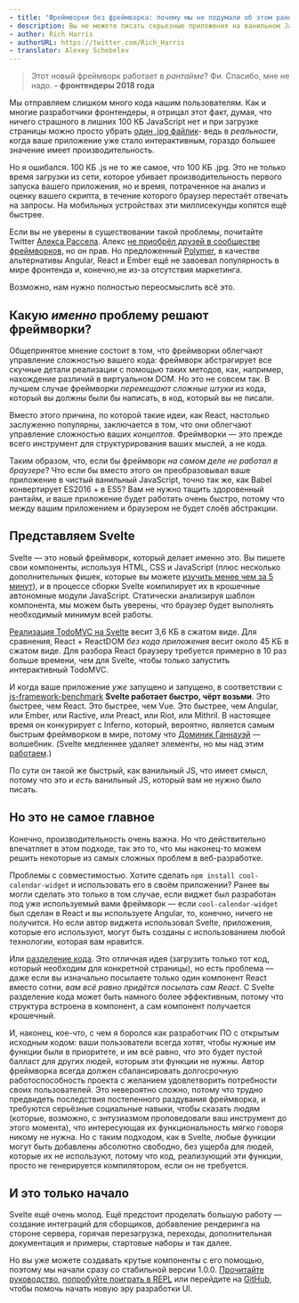 ```yaml
---
- title: "Фреймворки без фреймворка: почему мы не подумали об этом раньше?"
- description: Вы не можете писать серьезные приложения на ванильном JavaScript. Но компилятор может сделать это за вас.
- author: Rich Harris
- authorURL: https://twitter.com/Rich_Harris
- translator: Alexey Schebelev
---
```


> Этот новый фреймворк работает в *рантайме*? Фи. Спасибо, мне не надо.
> **- фронтендеры 2018 года**

Мы отправляем слишком много кода нашим пользователям. Как и многие разработчики фронтендеры, я отрицал этот факт, думая, что ничего страшного в лишних 100 КБ JavaScript нет и при загрузке страницы можно просто убрать [один .jpg файлик](https://twitter.com/miketaylr/status/227056824275333120)- ведь в *реальности*, когда ваше приложение уже стало интерактивным, гораздо большее значение имеет производительность.

Но я ошибался. 100 КБ .js не то же самое, что 100 КБ .jpg. Это не только время загрузки из сети, которое убивает производительность первого запуска вашего приложения, но и время, потраченное на анализ и оценку вашего скрипта, в течение которого браузер перестаёт отвечать на запросы. На мобильных устройствах эти миллисекунды копятся ещё быстрее.

Если вы не уверены в существовании такой проблемы, почитайте Twitter [Алекса Рассела](https://twitter.com/slightlylate). Алекс [не приобрёл друзей в сообществе фреймворков](https://twitter.com/slightlylate/status/728355959022587905), но он прав. Но предложенный [Polymer](https://www.polymer-project.org/1.0/), в качестве альтернативы Angular, React и Ember ещё не завоевал популярность в мире фронтенда и, конечно,не из-за отсутствия маркетинга.

Возможно, нам нужно полностью переосмыслить всё это.


## Какую  *именно* проблему решают фреймворки?

Общепринятое мнение состоит в том, что фреймворки облегчают управление сложностью вашего кода: фреймворк абстрагирует все скучные детали реализации с помощью таких методов, как, например, нахождение различий в виртуальном DOM. Но это не совсем так. В лучшем случае фреймворки *перемещают сложные штуки* из кода, который вы должны были бы написать, в код, который вы не писали.

Вместо этого причина, по которой такие идеи, как React, настолько заслуженно популярны, заключается в том, что они облегчают управление сложностью ваших *концептов*. Фреймворки — это прежде всего инструмент для структурирования ваших мыслей, а не кода.

Таким образом, что, если бы фреймворк *на самом деле не работал в браузере*? Что если бы вместо этого он преобразовывал ваше приложение в чистый ванильный JavaScript, точно так же, как Babel конвертирует ES2016 + в ES5? Вам не нужно тащить здоровенный рантайм, и ваше приложение будет работать очень быстро, потому что между вашим приложением и браузером не будет слоёв абстракции.


## Представляем Svelte

Svelte — это новый фреймворк, который делает именно это. Вы пишете свои компоненты, используя HTML, CSS и JavaScript (плюс несколько дополнительных фишек, которые вы можете [изучить менее чем за 5 минут](https://v2.svelte.dev/guide)), и в процессе сборки Svelte компилирует их в крошечные автономные модули JavaScript. Статически анализируя шаблон компонента, мы можем быть уверены, что браузер будет выполнять необходимый минимум всей работы.

[Реализация TodoMVC на Svelte](https://svelte-todomvc.surge.sh/) весит 3,6 КБ в сжатом виде. Для сравнения, React + ReactDOM *без кода приложения* весит около 45 КБ в сжатом виде. Для разбора React браузеру требуется примерно в 10 раз больше времени, чем для Svelte, чтобы только запустить интерактивный TodoMVC.

И когда ваше приложение *уже* запущено и запущено, в соответствии с [js-framework-benchmark](https://github.com/krausest/js-framework-benchmark) **Svelte работает быстро, чёрт возьми**. Это быстрее, чем React. Это быстрее, чем Vue. Это быстрее, чем Angular, или Ember, или Ractive, или Preact, или Riot, или Mithril. В настоящее время он конкурирует с Inferno, который, вероятно, является самым быстрым фреймворком в мире, потому что [Доминик Ганнауэй](https://twitter.com/trueadm) — волшебник. (Svelte медленнее удаляет элементы, но мы над этим [работаем](https://github.com/sveltejs/svelte/issues/26).)

По сути он такой же быстрый, как ванильный JS, что имеет смысл, потому что это и *есть* ванильный JS, который вам не нужно было писать.


## Но это не самое главное

Конечно, производительность очень важна. Но что действительно впечатляет в этом подходе, так это то, что мы наконец-то можем решить некоторые из самых сложных проблем в веб-разработке.

Проблемы с совместимостью. Хотите сделать `npm install cool-calendar-widget` и использовать его в своём приложении? Ранее вы могли сделать это только в том случае, если виджет был разработан под уже используемый вами фреймворк — если `cool-calendar-widget` был сделан в React и вы используете Angular, то, конечно, ничего не получится. Но если автор виджета использовал Svelte, приложения, которые его используют, могут быть созданы с использованием любой технологии, которая вам нравится. 

Или [разделение кода](https://twitter.com/samccone/status/797528710085652480). Это отличная идея (загрузить только тот код, который необходим для конкретной страницы), но есть проблема — даже если вы изначально посылаете только один компонент React вместо сотни, *вам всё равно придётся посылать сам React*. С Svelte разделение кода может быть намного более эффективным, потому что структура встроена в компонент, а сам компонент получается крошечный.

И, наконец, кое-что, с чем я боролся как разработчик ПО с открытым исходным кодом: ваши пользователи всегда хотят, чтобы нужные им функции были в приоритете, и им всё равно, что это будет пустой балласт для других людей, которым эти функции не нужны. Автор фреймворка всегда должен сбалансировать долгосрочную работоспособность проекта с желанием удовлетворить потребности своих пользователей. Это невероятно сложно, потому что трудно предвидеть последствия постепенного раздувания фреймворка, и требуются серьёзные социальные навыки, чтобы сказать людям (которые, возможно, с энтузиазмом проповедовали ваш инструмент до этого момента), что интересующая их функциональность мягко говоря никому не нужна. Но с таким подходом, как в Svelte, любые функции могут быть добавлены абсолютно свободно, без ущерба для людей, которые их не используют, потому что код, реализующий эти функции, просто не генерируется компилятором, если он не требуется.


## И это только начало

Svelte ещё очень молод. Ещё предстоит проделать большую работу — создание интеграций для сборщиков, добавление рендеринга на стороне сервера, горячая перезагрузка, переходы, дополнительная документация и примеры, стартовые наборы и так далее.

Но вы уже можете создавать крутые компоненты с его помощью, поэтому мы начали сразу со стабильной версии 1.0.0. [Прочитайте руководство](https://v2.svelte.dev/guide), [попробуйте поиграть в REPL](https://v2.svelte.dev/repl) или перейдите на [GitHub](https://github.com/sveltejs/svelte), чтобы помочь начать новую эру разработки UI.
